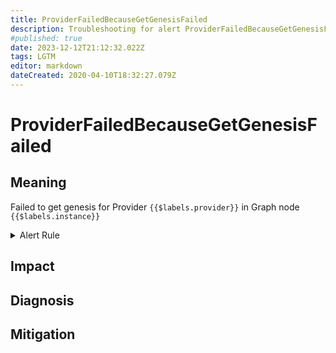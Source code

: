 ```yaml
---
title: ProviderFailedBecauseGetGenesisFailed
description: Troubleshooting for alert ProviderFailedBecauseGetGenesisFailed
#published: true
date: 2023-12-12T21:12:32.022Z
tags: LGTM
editor: markdown
dateCreated: 2020-04-10T18:32:27.079Z
---
```


# ProviderFailedBecauseGetGenesisFailed

## Meaning
[//]: # "Short paragraph that explains what the alert means"
Failed to get genesis for Provider `{{$labels.provider}}` in Graph node `{{$labels.instance}}`

<details>
  <summary>Alert Rule</summary>

  ```yaml
alert: ProviderFailedBecauseGetGenesisFailed
expr: eth_rpc_status == 2
for: 0m
labels:
    severity: critical
annotations:
    summary: Provider failed because get genesis failed (instance {{ $labels.instance }})
    description: |-
        Failed to get genesis for Provider `{{$labels.provider}}` in Graph node `{{$labels.instance}}`
          VALUE = {{ $value }}
          LABELS = {{ $labels }}
    runbook: https://github.com/srerun/prometheus-alerts/content/runbooks/ProviderFailedBecauseGetGenesisFailed

  ```
</details>


## Impact
[//]: # "What could / will happen if the alert is not addressed"



## Diagnosis
[//]: # "Steps to take to identify the cause of the problem"



## Mitigation
[//]: # "The steps necessary to resolve the alert"
